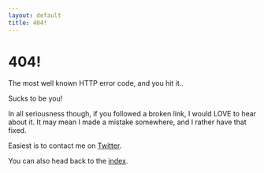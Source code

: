 ```yaml
---
layout: default
title: 404!
---
```


404!
====

The most well known HTTP error code, and you hit it..

Sucks to be you!

In all seriousness though, if you followed a broken link, I would LOVE to hear
about it. It may mean I made a mistake somewhere, and I rather have that fixed.

Easiest is to contact me on [Twitter](https://twitter.com/evertp).

You can also head back to the <a href="/">index</a>.
